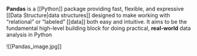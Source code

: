 **Pandas** is a [[Python]] package providing fast, flexible, and expressive [[Data Structure|data structures]] designed to make working with “relational” or “labeled” [[data]] both easy and intuitive. It aims to be the fundamental high-level building block for doing practical, **real-world** data analysis in Python

![[Pandas_image.jpg]]